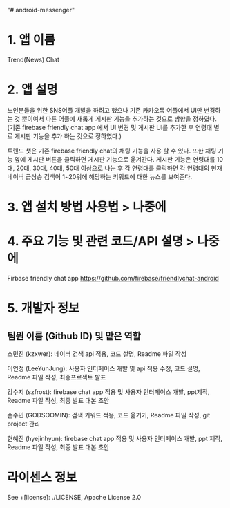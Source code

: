 "# android-messenger" 

# 1. 앱 이름

Trend(News) Chat

# 2. 앱 설명

노인분들을 위한 SNS어플 개발을 하려고 했으나 기존 카카오톡 어플에서 UI만 변경하는 것 뿐이여서 다른 어플에 새롭게 게시판 기능을 추가하는 것으로 방향을 정하였다. (기존 firebase friendly chat app 에서 UI 변경 및 게시판 UI를 추가한 후 연령대 별로 게시판 기능을 추가 하는 것으로 정하였다.)

트랜드 챗은 기존 firebase friendly chat의 채팅 기능을 사용 할 수 있다. 또한 채팅 기능 옆에 게시판 버튼을 클릭하면 게시판 기능으로 옮겨간다. 게시판 기능은 연령대를 10대, 20대, 30대, 40대, 50대 이상으로 나눈 후 각 연령대를 클릭하면 각 연령대의 현재 네이버 급상승 검색어 1~20위에 해당하는 키워드에 대한 뉴스를 보여준다. 

# 3. 앱 설치 방법 사용법 > 나중에

# 4. 주요 기능 및 관련 코드/API 설명 > 나중에

Firbase friendly chat app https://github.com/firebase/friendlychat-android

# 5. 개발자 정보

## 팀원 이름 (Github ID) 및 맡은 역할

소민진 (kzxwer): 네이버 검색 api 적용, 코드 설명, Readme 파일 작성

이연정 (LeeYunJung): 사용자 인터페이스 개발 및 api 적용 수정, 코드 설명, Readme 파일 작성, 최종프로젝트 발표

강수지 (szfrost): firebase chat app 적용 및 사용자 인터페이스 개발, ppt제작, Readme 파일 작성, 최종 발표 대본 초안

손수민 (GODSOOMIN): 검색 키워드 적용, 코드 옮기기, Readme 파일 작성, git project 관리 

현혜진 (hyejinhyun): firebase chat app 적용 및 사용자 인터페이스 개발, ppt 제작, Readme 파일 작성, 최종 발표 대본 초안

# 라이센스 정보
See +[license]: ./LICENSE, Apache License 2.0
